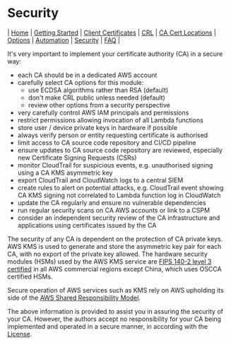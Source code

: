 # Security
| [Home](index.md) | [Getting Started](getting-started.md) | [Client Certificates](client-certificates.md) | [CRL](revocation.md) | [CA Cert Locations](locations.md) | [Options](options.md) | [Automation](automation.md) | [Security](security.md) | [FAQ](faq.md) |  

It's very important to implement your certificate authority (CA) in a secure way:

* each CA should be in a dedicated AWS account
* carefully select CA options for this module:
    * use ECDSA algorithms rather than RSA (default)
    * don't make CRL public unless needed (default)
    * review other options from a security perspective
* very carefully control AWS IAM principals and permissions 
* restrict permissions allowing invocation of all Lambda functions
* store user / device private keys in hardware if possible
* always verify person or entity requesting certificate is authorised
* limit access to CA source code repository and CI/CD pipeline
* ensure updates to CA source code repository are reviewed, especially new Certificate Signing Requests (CSRs)
* monitor CloudTrail for suspicious events, e.g. unauthorised signing using a CA KMS asymmetric key
* export CloudTrail and CloudWatch logs to a central SIEM
* create rules to alert on potential attacks, e.g. CloudTrail event showing CA KMS signing not correlated to Lambda function log in CloudWatch
* update the CA regularly and ensure no vulnerable dependencies
* run regular security scans on CA AWS accounts or link to a CSPM
* consider an independent security review of the CA infrastructure and applications using certificates issued by the CA


The security of any CA is dependent on the protection of CA private keys. AWS KMS is used to generate and store the asymmetric key pair for each CA, with no export of the private key allowed. The hardware security modules (HSMs) used by the AWS KMS service are [FIPS 140-2 level 3 certified](https://aws.amazon.com/about-aws/whats-new/2023/05/aws-kms-hsm-fips-security-level-3/) in all AWS commercial regions except China, which uses OSCCA certified HSMs.

Secure operation of AWS services such as KMS rely on AWS upholding its side of the [AWS Shared Responsibility Model](https://aws.amazon.com/compliance/shared-responsibility-model/).

The above information is provided to assist you in assuring the security of your CA. However, the authors accept no responsibility for your CA being implemented and operated in a secure manner, in according with the [License](../LICENSE.md).
